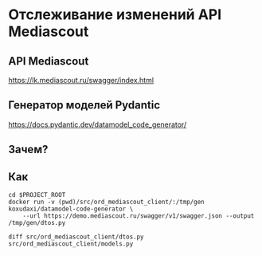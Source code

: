 # Отслеживание изменений API Mediascout

## API Mediascout

https://lk.mediascout.ru/swagger/index.html

## Генератор моделей Pydantic

https://docs.pydantic.dev/datamodel_code_generator/

## Зачем?

## Как

    cd $PROJECT_ROOT
    docker run -v (pwd)/src/ord_mediascout_client/:/tmp/gen koxudaxi/datamodel-code-generator \
        --url https://demo.mediascout.ru/swagger/v1/swagger.json --output /tmp/gen/dtos.py

    diff src/ord_mediascout_client/dtos.py src/ord_mediascout_client/models.py
